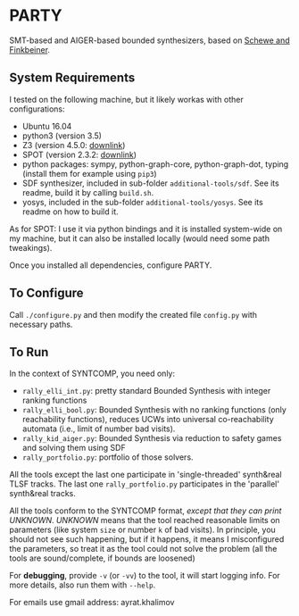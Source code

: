 # PARTY

SMT-based and AIGER-based bounded synthesizers,
based on [Schewe and Finkbeiner](https://www.react.uni-saarland.de/publications/atva07.pdf).


## System Requirements

I tested on the following machine,
but it likely workas with other configurations:

- Ubuntu 16.04
- python3 (version 3.5)
- Z3 (version 4.5.0: [downlink](https://github.com/Z3Prover/z3/releases))
- SPOT (version 2.3.2: [downlink](https://www.lrde.epita.fr/dload/spot/spot-2.3.2.tar.gz))
- python packages: sympy, python-graph-core, python-graph-dot, typing
  (install them for example using `pip3`)
- SDF synthesizer, included in sub-folder `additional-tools/sdf`. See its readme, build it by calling `build.sh`.
- yosys, included in the sub-folder `additional-tools/yosys`. See its readme on how to build it.

As for SPOT:
I use it via python bindings and it is installed system-wide on my machine,
but it can also be installed locally (would need some path tweakings).

Once you installed all dependencies, configure PARTY.


## To Configure
Call `./configure.py` and then modify the created file `config.py` with necessary paths.


## To Run
In the context of SYNTCOMP, you need only:

- `rally_elli_int.py`: pretty standard Bounded Synthesis with integer ranking functions
- `rally_elli_bool.py`: Bounded Synthesis with no ranking functions (only reachability functions), reduces UCWs into universal co-reachability automata (i.e., limit of number bad visits).
- `rally_kid_aiger.py`: Bounded Synthesis via reduction to safety games and solving them using SDF
- `rally_portfolio.py`: portfolio of those solvers.

All the tools except the last one participate in 'single-threaded' synth&real TLSF tracks.
The last one `rally_portfolio.py` participates in the 'parallel' synth&real tracks.

All the tools conform to the SYNTCOMP format, _except that they can print UNKNOWN_.
_UNKNOWN_ means that the tool reached reasonable limits on parameters (like system `size` or number `k` of bad visits).
In principle, you should not see such happening, but if it happens, it means I misconfigured the parameters,
so treat it as the tool could not solve the problem
(all the tools are sound/complete, if bounds are loosened)

For __debugging__, provide `-v` (or `-vv`) to the tool, it will start logging info.
For more details, also run them with `--help`.

For emails use gmail address: ayrat.khalimov
